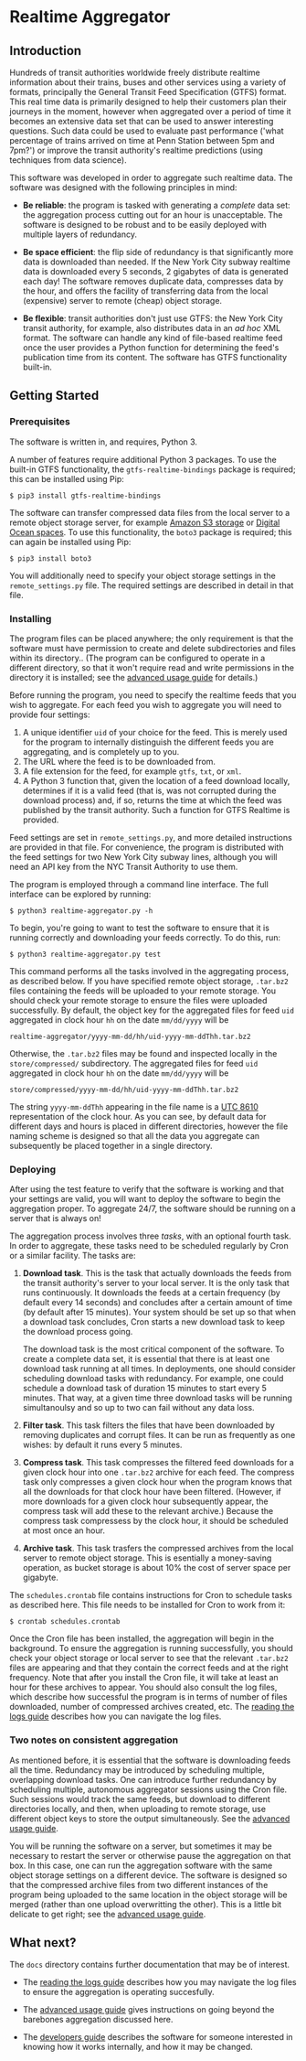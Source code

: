 # Realtime Aggregator

## Introduction
Hundreds of transit authorities worldwide freely distribute realtime information about their trains, buses and other services
using a variety of formats, principally the General Transit Feed Specification (GTFS) format. 
This real time data is primarily designed to help their customers plan
their journeys in the moment, however when aggregated over a period of time it becomes an extensive data set that 
	can be used to answer interesting questions.
Such data could be used to evaluate past performance ('what percentage of trains arrived on time at Penn Station between 5pm and 7pm?')
or improve the transit authority's realtime predictions (using techniques from data science).

This software was developed in order to aggregate such realtime data.
The software was designed with the following principles in mind:
* **Be reliable**: the program is tasked with generating a *complete* data set: the aggregation process
	cutting out for an hour is unacceptable.
	The software is designed to be robust and to be easily deployed with multiple layers of redundancy.
 
* **Be space efficient**: the flip side of redundancy is that significantly more data is downloaded than needed.
	If the New York City subway realtime data is downloaded every 5 seconds, 2 gigabytes of data is generated each day!
	The software removes duplicate data, compresses data by the hour, and offers the facility of transferring data from
	the local (expensive) server to remote (cheap) object storage.

* **Be flexible**: transit authorities don't just use GTFS: the New York City transit authority, for example,
	also distributes data in an *ad hoc* XML format.
	The software can handle any kind of file-based realtime feed once the user provides a Python function for determining
	the feed's publication time from its content.
	The software has GTFS functionality built-in.

## Getting Started

### Prerequisites

The software is written in, and requires, Python 3. 

A number of features require additional Python 3 packages. 
To use the built-in GTFS functionality, the `gtfs-realtime-bindings` package is required; this can be installed using Pip:
```
$ pip3 install gtfs-realtime-bindings
```

The software can transfer compressed data files from the local server to a remote object storage server, for example
	[Amazon S3 storage](https://aws.amazon.com/s3/) or 
	[Digital Ocean spaces](https://www.digitalocean.com/products/object-storage/).
To use this functionality, the `boto3` package is required; this can again be installed using Pip:
```
$ pip3 install boto3
```

You will additionally need to specify your object storage settings in the `remote_settings.py` file.
The required settings are described in detail in that file.




### Installing

The program files can be placed anywhere; the only requirement is that
	the software must have permission to create and delete subdirectories and files within its directory..
(The program can be configured to operate in a different directory, so that it won't require read and write
	permissions in the directory it is installed; see the [advanced usage guide](docs/advanced_usage.md) for details.)


Before running the program, you need to specify the realtime feeds that you wish to aggregate.
For each feed you wish to aggregate you will need to provide four settings:
1. A unique identifier `uid` of your choice for the feed. This is merely used for the program to internally distinguish the different feeds you are
	aggregating, and is completely up to you. 
1. The URL where the feed is to be downloaded from.
1. A file extension for the feed, for example `gtfs`, `txt`, or `xml`.
1. A Python 3 function that, given the location of a feed download locally, determines if it is a valid feed (that is,
	was not corrupted during the download process) and, if so, returns the time at which the feed was published by the transit authority.
	Such a function for GTFS Realtime is provided.

Feed settings are set in `remote_settings.py`, and more detailed instructions are provided in that file.
For convenience, the program is distributed with the feed settings for two New York City subway lines,
	 although you will need an API key from the NYC Transit Authority to use them.

The program is employed through a command line interface.
The full interface can be explored by running:
```
$ python3 realtime-aggregator.py -h
```
To begin, you're going to want to test the software to ensure that it is running correctly and downloading your feeds correctly.
To do this, run:
```
$ python3 realtime-aggregator.py test
```
This command performs all the tasks involved in the aggregating process, as described below.
If you have specified remote object storage, `.tar.bz2` files containing the feeds will be uploaded to your remote storage.
You should check your remote storage to ensure the files were uploaded successfully. 
By default, the object key for the aggregated files for feed `uid` aggregated in clock hour `hh` on the date `mm/dd/yyyy` will be
```
realtime-aggregator/yyyy-mm-dd/hh/uid-yyyy-mm-ddThh.tar.bz2
```

Otherwise, the `.tar.bz2` files may be found and inspected locally in the `store/compressed/` subdirectory.
The aggregated files for feed `uid` aggregated in clock hour `hh` on the date `mm/dd/yyyy` will be
```
store/compressed/yyyy-mm-dd/hh/uid-yyyy-mm-ddThh.tar.bz2
```

The string `yyyy-mm-ddThh` appearing in the file name is a [UTC 8610](https://en.wikipedia.org/wiki/ISO_8601) representation of the clock hour.
As you can see, by default data for different days and hours is placed in different directories,
however the file naming scheme is designed so that all the data you aggregate can subsequently be placed together in a single directory.



### Deploying

After using the test feature to verify that the software is working and that your settings are valid,
	you will want to deploy the software to begin the aggregation proper.
To aggregate 24/7, the software should be running on a server that is always on!

The aggregation process involves three *tasks*, with an optional fourth task.
In order to aggregate, these tasks need to be scheduled regularly by Cron or a similar facility.
The tasks are:

1. **Download task**.
	This is the task that actually downloads the feeds from the transit authority's server to your local server.
	It is the only task that runs continuously.
	It downloads the feeds at a certain frequency (by default every 14 seconds) and concludes after a certain amount of time (by default after 15 minutes).
	Your system should be set up so that when a download task concludes, Cron starts a new download task to keep the download process going.

	The download task is the most critical component of the software.
	To create a complete data set, it is essential that there is at least one download task running at all times.
	In deployments, one should consider scheduling download tasks with redundancy.
	For example, one could schedule a download task of duration 15 minutes to start every 5 minutes.
	That way, at a given time three download tasks will be running simultanoulsy and so up to two can fail without any data loss.

2. **Filter task**.
	This task filters the files that have been downloaded by removing duplicates and corrupt files.
	It can be run as frequently as one wishes: by default it runs every 5 minutes.

3. **Compress task**.
	This task compresses the filtered feed downloads for a given clock hour into one `.tar.bz2` archive for each feed.
	The compress task only compresses a given clock hour when the program knows that all the downloads for that clock hour have been filtered.
	(However, if more downloads for a given clock hour subsequently appear, the compress task will add these to the relevant archive.)
	Because the compress task compressess by the clock hour, it should be scheduled at most once an hour.

4. **Archive task**.
	This task trasfers the compressed archives from the local server to remote object storage.
	This is esentially a money-saving operation, as bucket storage is about 10% the cost of server space per gigabyte.


The `schedules.crontab` file contains instructions for Cron to schedule tasks as described here.
This file needs to be installed for Cron to work from it:
```
$ crontab schedules.crontab
```
Once the Cron file has been installed, the aggregation will begin in the background.
To ensure the aggregation is running successfully, you should check your object storage or local server to see
that the relevant `.tar.bz2` files are appearing and that they contain the correct feeds and at the right frequency.
Note that after you install the Cron file, it will take at least an hour for these archives to appear.
You should also consult the log files, which describe how successful the program is in terms of number of files downloaded,
number of compressed archives created, etc. 
The [reading the logs guide](docs/reading_the_logs.md) describes how you can navigate the log files.



### Two notes on consistent aggregation

As mentioned before, it is essential that the software is downloading feeds all the time.
Redundancy may be introduced by scheduling multiple, overlapping download tasks.
One can introduce further redundancy by scheduling multiple, autonomous aggregator sessions using the Cron file.
Such sessions would track the same feeds, but download to different directories locally, and then, when uploading to remote storage,
	use different object keys to store the output simultaneously.
See the [advanced usage guide](docs/advanced_usage.md).

You will be running the software on a server, but sometimes it may be necessary to restart the server or otherwise pause the aggregation on that box.
In this case, one can run the aggregation software with the same object storage settings on a different device. 
The software is designed so that the compressed archive files from two different instances of the program
	 being uploaded to the same location in the object storage 
	will be merged (rather than one upload overwritting the other).
This is a little bit delicate to get right; see the [advanced usage guide](docs/advanced_usage.md).




## What next?


The `docs` directory contains further documentation that may be of interest.

* The [reading the logs guide](docs/reading_the_logs.md) describes how you may navigate the log files
	to ensure the aggregation is operating succesfully.

* The [advanced usage guide](docs/advanced_usage.md) gives instructions on going beyond the barebones aggregation
	discussed here.

* The [developers guide](docs/developers_guide.md) describes the software for someone interested in knowing
	how it works internally, and how it may be changed.










